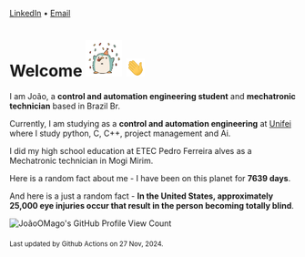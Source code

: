 [LinkedIn](https://www.linkedin.com/in/joão-pedro-gozzoli-b95641301/) &bull;
[Email](joaopedrogozzoli@gmail.com)

# Welcome <img src="happy.gif" height="64px" /> <img src="wave.gif" height="32px" />

I am João, a  **control and automation engineering student** and **mechatronic technician** based in Brazil Br.

Currently, I am studying as a **control and automation engineering** at [Unifei](https://unifei.edu.br) where I study python, C, C++, project management and Ai.

I did my high school education at ETEC Pedro Ferreira alves as a Mechatronic technician in Mogi Mirim.

Here is a random fact about me - I have been on this planet for **7639 days**.

And here is a just a random fact -  **In the United States, approximately 25,000 eye injuries occur that result in the person becoming totally blind**.

![JoãoOMago's GitHub Profile View Count](https://komarev.com/ghpvc/?username=JoaoOMago)

<sub>Last updated by Github Actions on 27 Nov, 2024.</sub>
